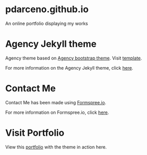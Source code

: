 # pdarceno.github.io
An online portfolio displaying my works

# Agency Jekyll theme
Agency theme based on [Agency bootstrap theme](https://startbootstrap.com/theme/agency).
Visit [template](https://y7kim.github.io/agency-jekyll-theme/).

For more information on the Agency Jekyll theme, click [here](https://jekyllrb.com/).

# Contact Me
Contact Me has been made using [Formspree.io](https://formspree.io).

For more information on Formspree.io, click [here](https://help.formspree.io/hc/en-us).

# Visit Portfolio
View this [portfolio](https://pdarceno.github.io/) with the theme in action here.
